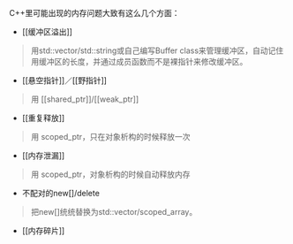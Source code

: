 

C++里可能出现的内存问题大致有这么几个方面：

+ [[缓冲区溢出]]
> 用std::vector<char>/std::string或自己编写Buffer class来管理缓冲区，自动记住用缓冲区的长度，并通过成员函数而不是裸指针来修改缓冲区。
+ [[悬空指针]]／[[野指针]]
> 用 [[shared_ptr]]/[[weak_ptr]]
+ [[重复释放]]
> 用 scoped_ptr，只在对象析构的时候释放一次
+ [[内存泄漏]]
> 用 scoped_ptr，对象析构的时候自动释放内存
+ 不配对的new[]/delete
> 把new[]统统替换为std::vector/scoped_array。
+ [[内存碎片]]


